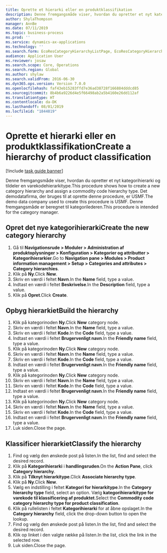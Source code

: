 ```yaml
---
title: Oprette et hierarki eller en produktklassifikation
description: Denne fremgangsmåde viser, hvordan du opretter et nyt kategorihierarki og tildeler en varekodehierarkitype.
author: ShylaThompson
manager: AnnBe
ms.date: 07/11/2019
ms.topic: business-process
ms.prod: ''
ms.service: dynamics-ax-applications
ms.technology: ''
ms.search.form: EcoResCategoryHierarchyListPage, EcoResCategoryHierarchyCreate, EcoResCategory, EcoResCategoryHierarchyRole
audience: Application User
ms.reviewer: josaw
ms.search.scope: Core, Operations
ms.search.region: Global
ms.author: shylaw
ms.search.validFrom: 2016-06-30
ms.dyn365.ops.version: Version 7.0.0
ms.openlocfilehash: faf43eb15283ffd7e36ad38728f166884dddcd85
ms.sourcegitcommit: 8b4b6a9226d4e5f66498ab2a5b4160e26dd112af
ms.translationtype: HT
ms.contentlocale: da-DK
ms.lasthandoff: 08/01/2019
ms.locfileid: "1844819"
---
```

# <a name="create-a-hierarchy-of-product-classification"></a><span data-ttu-id="cb9e8-103">Oprette et hierarki eller en produktklassifikation</span><span class="sxs-lookup"><span data-stu-id="cb9e8-103">Create a hierarchy of product classification</span></span>

[!include [task guide banner](../../includes/task-guide-banner.md)]

<span data-ttu-id="cb9e8-104">Denne fremgangsmåde viser, hvordan du opretter et nyt kategorihierarki og tildeler en varekodehierarkitype.</span><span class="sxs-lookup"><span data-stu-id="cb9e8-104">This procedure shows how to create a new category hierarchy and assign a commodity code hierarchy type.</span></span> <span data-ttu-id="cb9e8-105">Det demodatafirma, der bruges til at oprette denne procedure, er USMF.</span><span class="sxs-lookup"><span data-stu-id="cb9e8-105">The demo data company used to create this procedure is USMF.</span></span> <span data-ttu-id="cb9e8-106">Denne fremgangsmåde er beregnet til kategorilederen.</span><span class="sxs-lookup"><span data-stu-id="cb9e8-106">This procedure is intended for the category manager.</span></span>


## <a name="create-the-new-category-hierarchy"></a><span data-ttu-id="cb9e8-107">Opret det nye kategorihierarki</span><span class="sxs-lookup"><span data-stu-id="cb9e8-107">Create the new category hierarchy</span></span>
1. <span data-ttu-id="cb9e8-108">Gå til **Navigationsrude > Moduler > Administration af produktoplysninger > Konfiguration > Kategorier og attributter > Kategorihierarkier**.</span><span class="sxs-lookup"><span data-stu-id="cb9e8-108">Go to **Navigation pane > Modules > Product information management > Setup > Categories and attributes > Category hierarchies**.</span></span>
2. <span data-ttu-id="cb9e8-109">Klik på **Ny**.</span><span class="sxs-lookup"><span data-stu-id="cb9e8-109">Click **New**.</span></span>
3. <span data-ttu-id="cb9e8-110">Skriv en værdi i feltet **Navn**.</span><span class="sxs-lookup"><span data-stu-id="cb9e8-110">In the **Name** field, type a value.</span></span>
4. <span data-ttu-id="cb9e8-111">Indtast en værdi i feltet **Beskrivelse**.</span><span class="sxs-lookup"><span data-stu-id="cb9e8-111">In the **Description** field, type a value.</span></span>
5. <span data-ttu-id="cb9e8-112">Klik på **Opret**.</span><span class="sxs-lookup"><span data-stu-id="cb9e8-112">Click **Create**.</span></span>

## <a name="build-the-hierarchy"></a><span data-ttu-id="cb9e8-113">Opbyg hierarkiet</span><span class="sxs-lookup"><span data-stu-id="cb9e8-113">Build the hierarchy</span></span>
1. <span data-ttu-id="cb9e8-114">Klik på kategorinoden **Ny**.</span><span class="sxs-lookup"><span data-stu-id="cb9e8-114">Click **New** category node.</span></span>
2. <span data-ttu-id="cb9e8-115">Skriv en værdi i feltet **Navn**.</span><span class="sxs-lookup"><span data-stu-id="cb9e8-115">In the **Name** field, type a value.</span></span>
3. <span data-ttu-id="cb9e8-116">Skriv en værdi i feltet **Kode**.</span><span class="sxs-lookup"><span data-stu-id="cb9e8-116">In the **Code** field, type a value.</span></span>
4. <span data-ttu-id="cb9e8-117">Indtast en værdi i feltet **Brugervenligt navn**.</span><span class="sxs-lookup"><span data-stu-id="cb9e8-117">In the **Friendly name** field, type a value.</span></span>
5. <span data-ttu-id="cb9e8-118">Klik på kategorinoden **Ny**.</span><span class="sxs-lookup"><span data-stu-id="cb9e8-118">Click **New** category node.</span></span>
6. <span data-ttu-id="cb9e8-119">Skriv en værdi i feltet **Navn**.</span><span class="sxs-lookup"><span data-stu-id="cb9e8-119">In the **Name** field, type a value.</span></span>
7. <span data-ttu-id="cb9e8-120">Skriv en værdi i feltet **Kode**.</span><span class="sxs-lookup"><span data-stu-id="cb9e8-120">In the **Code** field, type a value.</span></span>
8. <span data-ttu-id="cb9e8-121">Indtast en værdi i feltet **Brugervenligt navn**.</span><span class="sxs-lookup"><span data-stu-id="cb9e8-121">In the **Friendly name** field, type a value.</span></span>
9. <span data-ttu-id="cb9e8-122">Klik på kategorinoden **Ny**.</span><span class="sxs-lookup"><span data-stu-id="cb9e8-122">Click **New** category node.</span></span>
10. <span data-ttu-id="cb9e8-123">Skriv en værdi i feltet **Navn**.</span><span class="sxs-lookup"><span data-stu-id="cb9e8-123">In the **Name** field, type a value.</span></span>
11. <span data-ttu-id="cb9e8-124">Skriv en værdi i feltet **Kode**.</span><span class="sxs-lookup"><span data-stu-id="cb9e8-124">In the **Code** field, type a value.</span></span>
12. <span data-ttu-id="cb9e8-125">Indtast en værdi i feltet **Brugervenligt navn**.</span><span class="sxs-lookup"><span data-stu-id="cb9e8-125">In the **Friendly name** field, type a value.</span></span>
13. <span data-ttu-id="cb9e8-126">Klik på kategorinoden **Ny**.</span><span class="sxs-lookup"><span data-stu-id="cb9e8-126">Click **New** category node.</span></span>
14. <span data-ttu-id="cb9e8-127">Skriv en værdi i feltet **Navn**.</span><span class="sxs-lookup"><span data-stu-id="cb9e8-127">In the **Name** field, type a value.</span></span>
15. <span data-ttu-id="cb9e8-128">Skriv en værdi i feltet **Kode**.</span><span class="sxs-lookup"><span data-stu-id="cb9e8-128">In the **Code** field, type a value.</span></span>
16. <span data-ttu-id="cb9e8-129">Indtast en værdi i feltet **Brugervenligt navn**.</span><span class="sxs-lookup"><span data-stu-id="cb9e8-129">In the **Friendly name** field, type a value.</span></span>
17. <span data-ttu-id="cb9e8-130">Luk siden.</span><span class="sxs-lookup"><span data-stu-id="cb9e8-130">Close the page.</span></span>

## <a name="classify-the-hierarchy"></a><span data-ttu-id="cb9e8-131">Klassificer hierarkiet</span><span class="sxs-lookup"><span data-stu-id="cb9e8-131">Classify the hierarchy</span></span>
1. <span data-ttu-id="cb9e8-132">Find og vælg den ønskede post på listen.</span><span class="sxs-lookup"><span data-stu-id="cb9e8-132">In the list, find and select the desired record.</span></span>
2. <span data-ttu-id="cb9e8-133">Klik på **Kategorihierarki** i **handlingsruden**.</span><span class="sxs-lookup"><span data-stu-id="cb9e8-133">On the **Action Pane**, click **Category hierarchy**.</span></span>
3. <span data-ttu-id="cb9e8-134">Klik på **Tilknyt hierarkitype**.</span><span class="sxs-lookup"><span data-stu-id="cb9e8-134">Click **Associate hierarchy type**.</span></span>
4. <span data-ttu-id="cb9e8-135">Klik på **Ny**.</span><span class="sxs-lookup"><span data-stu-id="cb9e8-135">Click **New**.</span></span>
5. <span data-ttu-id="cb9e8-136">Vælg en indstilling i feltet **Kategori for hierarkitype**.</span><span class="sxs-lookup"><span data-stu-id="cb9e8-136">In the **Category hierarchy type** field, select an option.</span></span> <span data-ttu-id="cb9e8-137">Vælg **kategorihierarkitype for varekode til klassificering af produktet**.</span><span class="sxs-lookup"><span data-stu-id="cb9e8-137">Select the **Commodity code category hierarchy type for product classification**.</span></span>  
6. <span data-ttu-id="cb9e8-138">Klik på rullelisten i feltet **Kategorihierarki** for at åbne opslaget.</span><span class="sxs-lookup"><span data-stu-id="cb9e8-138">In the **Category hierarchy** field, click the drop-down button to open the lookup.</span></span>
7. <span data-ttu-id="cb9e8-139">Find og vælg den ønskede post på listen.</span><span class="sxs-lookup"><span data-stu-id="cb9e8-139">In the list, find and select the desired record.</span></span>
8. <span data-ttu-id="cb9e8-140">Klik op linket i den valgte række på listen.</span><span class="sxs-lookup"><span data-stu-id="cb9e8-140">In the list, click the link in the selected row.</span></span>
9. <span data-ttu-id="cb9e8-141">Luk siden.</span><span class="sxs-lookup"><span data-stu-id="cb9e8-141">Close the page.</span></span>

